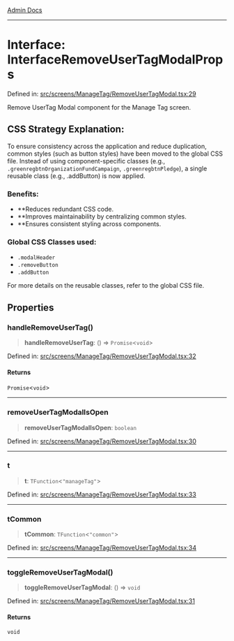 [Admin Docs](/)

***

# Interface: InterfaceRemoveUserTagModalProps

Defined in: [src/screens/ManageTag/RemoveUserTagModal.tsx:29](https://github.com/hustlernik/talawa-admin/blob/fe326ed17e0fa5ad916ff9f383f63b5d38aedc7b/src/screens/ManageTag/RemoveUserTagModal.tsx#L29)

Remove UserTag Modal component for the Manage Tag screen.

## CSS Strategy Explanation:

To ensure consistency across the application and reduce duplication, common styles
(such as button styles) have been moved to the global CSS file. Instead of using
component-specific classes (e.g., `.greenregbtnOrganizationFundCampaign`, `.greenregbtnPledge`), a single reusable
class (e.g., .addButton) is now applied.

### Benefits:
- **Reduces redundant CSS code.
- **Improves maintainability by centralizing common styles.
- **Ensures consistent styling across components.

### Global CSS Classes used:
- `.modalHeader`
- `.removeButton`
- `.addButton`

For more details on the reusable classes, refer to the global CSS file.

## Properties

### handleRemoveUserTag()

> **handleRemoveUserTag**: () => `Promise`\<`void`\>

Defined in: [src/screens/ManageTag/RemoveUserTagModal.tsx:32](https://github.com/hustlernik/talawa-admin/blob/fe326ed17e0fa5ad916ff9f383f63b5d38aedc7b/src/screens/ManageTag/RemoveUserTagModal.tsx#L32)

#### Returns

`Promise`\<`void`\>

***

### removeUserTagModalIsOpen

> **removeUserTagModalIsOpen**: `boolean`

Defined in: [src/screens/ManageTag/RemoveUserTagModal.tsx:30](https://github.com/hustlernik/talawa-admin/blob/fe326ed17e0fa5ad916ff9f383f63b5d38aedc7b/src/screens/ManageTag/RemoveUserTagModal.tsx#L30)

***

### t

> **t**: `TFunction`\<`"manageTag"`\>

Defined in: [src/screens/ManageTag/RemoveUserTagModal.tsx:33](https://github.com/hustlernik/talawa-admin/blob/fe326ed17e0fa5ad916ff9f383f63b5d38aedc7b/src/screens/ManageTag/RemoveUserTagModal.tsx#L33)

***

### tCommon

> **tCommon**: `TFunction`\<`"common"`\>

Defined in: [src/screens/ManageTag/RemoveUserTagModal.tsx:34](https://github.com/hustlernik/talawa-admin/blob/fe326ed17e0fa5ad916ff9f383f63b5d38aedc7b/src/screens/ManageTag/RemoveUserTagModal.tsx#L34)

***

### toggleRemoveUserTagModal()

> **toggleRemoveUserTagModal**: () => `void`

Defined in: [src/screens/ManageTag/RemoveUserTagModal.tsx:31](https://github.com/hustlernik/talawa-admin/blob/fe326ed17e0fa5ad916ff9f383f63b5d38aedc7b/src/screens/ManageTag/RemoveUserTagModal.tsx#L31)

#### Returns

`void`
